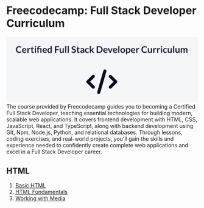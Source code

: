 # Freecodecamp: Full Stack Developer Curriculum

<img src="https://github.com/TurkishDelightCo/full-stack-developer/blob/main/freecodecamp.png?raw=true" />
The course provided by Freecodecamp guides you to becoming a Certified Full Stack Developer, teaching essential technologies for building modern, scalable web applications. It covers frontend development with HTML, CSS, JavaScript, React, and TypeScript, along with backend development using Git, Npm, Node.js, Python, and relational databases. Through lessons, coding exercises, and real-world projects, you'll gain the skills and experience needed to confidently create complete web applications and excel in a Full Stack Developer career.

## HTML
 1. [Basic HTML](https://github.com/TurkishDelightCo/full-stack-developer/tree/main/HTML/Basic%20HTML)
 2. [HTML Fundamentals](https://github.com/TurkishDelightCo/full-stack-developer/tree/main/HTML/HTML%20Fundamentals)
 3. [Working with Media](https://github.com/TurkishDelightCo/full-stack-developer/tree/main/HTML/Working%20with%20Media)
